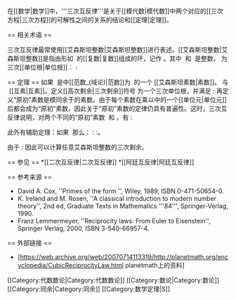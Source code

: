 在[[数学|数学]]中，'''三次互反律'''是关于[[模代数|模代数]]中两个对应的[[三次方程|三次方程]]的可解性之间的关系的结论和[[定理|定理]]。

== 相关术语 ==

三次互反律最常使用[[艾森斯坦整数|艾森斯坦整数]]进行表述。[[艾森斯坦整数|艾森斯坦整数]]是指由形如 <math>a + b\,\omega</math> 的[[复数|复数]]组成的环，记作 <math>\mathbb{E}</math>。其中 <math>a</math> 和 <math>b</math> 是整数，<math>\omega</math> 为三次[[单位根|单位根]]： 
:<math>\omega = \frac{1}{2}(-1 + i\sqrt 3) = e^{2\pi i/3}</math>

== 定理 ==
如果 <math>\pi</math> 是<math>\mathbb{E}</math>中[[范数_(域论)|范数]]为 <math>P</math> 的一个 [[艾森斯坦素数|素数]]。<math>\alpha</math> 与 <math>\pi</math> [[互素|互素]]。定义[[高次剩余|三次剩余]]符号<math>\left(\frac{\alpha}{\pi}\right)_3</math> 为一个三次单位根，并满足
:<math>\left(\frac{\alpha}{\pi}\right)_3 \ \equiv\ \alpha^{(P-1)/3}  \mod \pi.</math>
再定义“原初”素数是模<math>3</math>同余于<math>-1</math>的素数。由于每个素数在乘以<math>\mathbb{E}</math>中的一个[[单位元|单位元]]后都会成为“原初”素数，因此关于“原初”素数的定律仍具有普遍性。这时，三次互反律说明，对两个不同的“原初”素数 <math>\pi</math> 和 <math>\theta</math>，有 
:<math> \left(\frac{\pi}{\theta}\right)_3 = \left(\frac{\theta}{\pi}\right)_3</math>

此外有辅助定理：如果 <math>\pi = -1 + 3(m+n\omega)</math> 那么：
:<math> \left(\frac{\omega}{\pi}\right)_3 = \omega^{m+n}</math>
:<math> \left(\frac{1-\omega}{\pi}\right)_3 = \omega^{2m}</math>。

由于
:<math> \left(\frac{\theta\phi}{\pi}\right)_3 = \left(\frac{\theta}{\pi}\right)_3 \left(\frac{\phi}{\pi}\right)_3</math>
因此可以计算任意艾森斯坦整数的三次剩余。

== 参见 ==
*[[二次互反律|二次互反律]]
*[[阿廷互反律|阿廷互反律]]

== 参考来源 ==
* David A. Cox, ''Primes of the form <math>x^2+ny^2</math>'', Wiley, 1989, ISBN 0-471-50654-0.
* K. Ireland and M. Rosen, ''A classical introduction to modern number theory'', 2nd ed, Graduate Texts in Mathematics '''84''', Springer-Verlag, 1990.
* Franz Lemmermeyer, ''Reciprocity laws: From Euler to Eisenstein'', Springer Verlag, 2000, ISBN 3-540-66957-4.

== 外部链接 ==
* [https://web.archive.org/web/20070714113319/http://planetmath.org/encyclopedia/CubicReciprocityLaw.html planetmath上的资料]

[[Category:代数数论|Category:代数数论]]
[[Category:数论|Category:数论]]
[[Category:同余|Category:同余]]
[[Category:数学定理|S]]